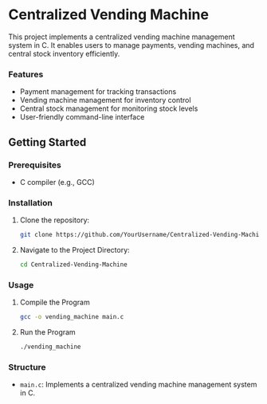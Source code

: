 # Centralized Vending Machine
This project implements a centralized vending machine management system in C. It enables users to manage payments, vending machines, and central stock inventory efficiently.

### Features
- Payment management for tracking transactions
- Vending machine management for inventory control
- Central stock management for monitoring stock levels
- User-friendly command-line interface

## Getting Started
### Prerequisites
- C compiler (e.g., GCC)

### Installation
1. Clone the repository:
   ```sh
   git clone https://github.com/YourUsername/Centralized-Vending-Machine.git

2. Navigate to the Project Directory:
   ```bash
   cd Centralized-Vending-Machine

### Usage
1. Compile the Program
   ```bash
   gcc -o vending_machine main.c

2. Run the Program
   ```sh
   ./vending_machine


### Structure
- `main.c`: Implements a centralized vending machine management system in C.
